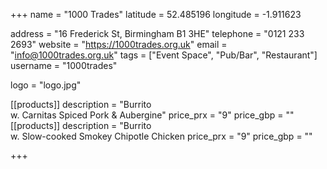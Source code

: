 +++
name = "1000 Trades"
latitude = 52.485196
longitude = -1.911623

address = "16 Frederick St, Birmingham B1 3HE"
telephone = "0121 233 2693"
website = "https://1000trades.org.uk"
email = "info@1000trades.org.uk"
tags = ["Event Space", "Pub/Bar", "Restaurant"]
username = "1000trades"

logo = "logo.jpg"

[[products]] 
description = "Burrito <br/> w. Carnitas Spiced Pork & Aubergine"
price_prx = "9"
price_gbp = ""
[[products]]
description = "Burrito <br/> w. Slow-cooked Smokey Chipotle Chicken 
price_prx = "9"
price_gbp = ""

+++
